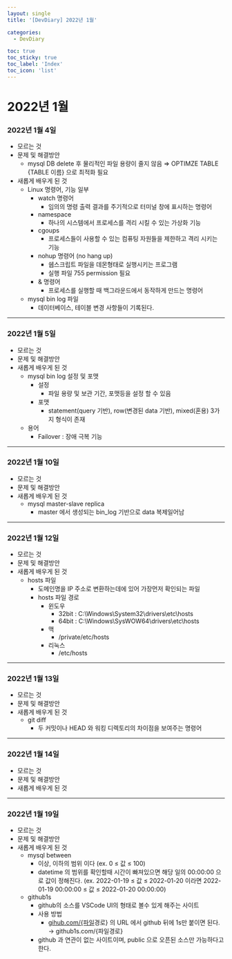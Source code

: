 ```yaml
---
layout: single
title: '[DevDiary] 2022년 1월'

categories:
  - DevDiary

toc: true
toc_sticky: true
toc_label: 'Index'
toc_icon: 'list'
---
```


# 2022년 1월

### 2022년 1월 4일

- 모르는 것
- 문제 및 해결방안
  - mysql DB delete 후 물리적인 파일 용량이 줄지 않음
    ⇒ OPTIMZE TABLE {TABLE 이름} 으로 최적화 필요
- 새롭게 배우게 된 것
  - Linux 명령어, 기능 일부
    - watch 명령어
      - 임의의 명령 출력 결과를 주기적으로 터미널 창에 표시하는 명령어
    - namespace
      - 하나의 시스템에서 프로세스를 격리 시킬 수 있는 가상화 기능
    - cgoups
      - 프로세스들이 사용할 수 있는 컴퓨팅 자원들을 제한하고 격리 시키는 기능
    - nohup 명령어 (no hang up)
      - 쉡스크립트 파일을 데몬형태로 실행시키는 프로그램
      - 실행 파일 755 permission 필요
    - & 명령어
      - 프로세스를 실행할 때 백그라운드에서 동작하게 만드는 명령어
  - mysql bin log 파일
    - 데이터베이스, 테이블 변경 사항들이 기록된다.

---

### 2022년 1월 5일

- 모르는 것
- 문제 및 해결방안
- 새롭게 배우게 된 것
  - mysql bin log 설정 및 포맷
    - 설정
      - 파일 용량 및 보관 기간, 포맷등을 설정 할 수 있음
    - 포맷
      - statement(query 기반), row(변경된 data 기반), mixed(혼용) 3가지 형식이 존재
  - 용어
    - Failover : 장애 극복 기능

---

### 2022년 1월 10일

- 모르는 것
- 문제 및 해결방안
- 새롭게 배우게 된 것
  - mysql master-slave replica
    - master 에서 생성되는 bin_log 기반으로 data 복제일어남

---

### 2022년 1월 12일

- 모르는 것
- 문제 및 해결방안
- 새롭게 배우게 된 것
  - hosts 파일
    - 도메인명을 IP 주소로 변환하는데에 있어 가장먼저 확인되는 파일
    - hosts 파일 경로
      - 윈도우
        - 32bit : C:\Windows\System32\drivers\etc\hosts
        - 64bit : C:\Windows\SysWOW64\drivers\etc\hosts
      - 맥
        - /private/etc/hosts
      - 리눅스
        - /etc/hosts

---

### 2022년 1월 13일

- 모르는 것
- 문제 및 해결방안
- 새롭게 배우게 된 것
  - git diff
    - 두 커밋이나 HEAD 와 워킹 디렉토리의 차이점을 보여주는 명령어

---

### 2022년 1월 14일

- 모르는 것
- 문제 및 해결방안
- 새롭게 배우게 된 것

---

### 2022년 1월 19일

- 모르는 것
- 문제 및 해결방안
- 새롭게 배우게 된 것
  - mysql between
    - 이상, 이하의 범위 이다 (ex. 0 ≤ 값 ≤ 100)
    - datetime 의 범위를 확인할때 시간이 빠져있으면 해당 일의 00:00:00 으로 값이 정해진다.
      (ex. 2022-01-19 ≤ 값 ≤ 2022-01-20 이라면 2022-01-19 00:00:00 ≤ 값 ≤ 2022-01-20 00:00:00)
  - github1s
    - github의 소스를 VSCode UI의 형태로 볼수 있게 해주는 사이트
    - 사용 방법
      - [gihub.com/{파일](http://gihub.com/{파일)경로} 의 URL 에서 github 뒤에 1s만 붙이면 된다.
        → github1s.com/{파일경로}
    - github 과 연관이 없는 사이트이며, public 으로 오픈된 소스만 가능하다고 한다.
